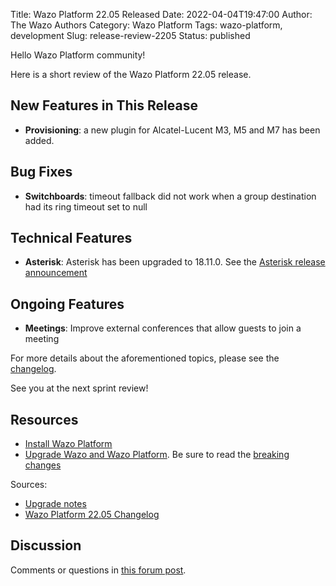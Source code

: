 Title: Wazo Platform 22.05 Released
Date: 2022-04-04T19:47:00
Author: The Wazo Authors
Category: Wazo Platform
Tags: wazo-platform, development
Slug: release-review-2205
Status: published

Hello Wazo Platform community!

Here is a short review of the Wazo Platform 22.05 release.

## New Features in This Release
- **Provisioning**: a new plugin for Alcatel-Lucent M3, M5 and M7 has been added.

## Bug Fixes
- **Switchboards**: timeout fallback did not work when a group destination had its ring timeout set to null

## Technical Features
- **Asterisk**: Asterisk has been upgraded to 18.11.0. See the [Asterisk release announcement](https://www.asterisk.org/asterisk-news/asterisk-18-11-0-now-available/)

## Ongoing Features
- **Meetings**: Improve external conferences that allow guests to join a meeting

For more details about the aforementioned topics, please see the [changelog](https://wazo-dev.atlassian.net/issues/?jql=project%3DWAZO%20AND%20fixVersion%3D22.05).

See you at the next sprint review!

## Resources

- [Install Wazo Platform](/use-cases)
- [Upgrade Wazo and Wazo Platform](/uc-doc/upgrade/). Be sure to read the
  [breaking changes](/uc-doc/upgrade/upgrade_notes#22-05)

Sources:

- [Upgrade notes](/uc-doc/upgrade/upgrade_notes#22-05)
- [Wazo Platform 22.05 Changelog](https://wazo-dev.atlassian.net/issues/?jql=project%3DWAZO%20AND%20fixVersion%3D22.05)

## Discussion

Comments or questions in
[this forum post](https://wazo-platform.discourse.group/t/blog-wazo-platform-22-05-released).
